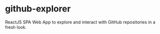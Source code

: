 # github-explorer
ReactJS SPA Web App to explore and interact with GitHub repositories in a fresh look.
